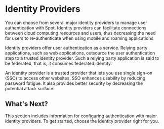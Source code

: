 # Identity Providers

You can choose from several major identity providers to manage user authentication with Spot. Identity providers can facilitate connections between cloud computing resources and users, thus decreasing the need for users to re-authenticate when using mobile and roaming applications.

Identity providers offer user authentication as a service. Relying party applications, such as web applications, outsource the user authentication step to a trusted identity provider. Such a relying party application is said to be federated, that is, it consumes federated identity.

An identity provider is a trusted provider that lets you use single sign-on (SSO) to access other websites. SSO enhances usability by reducing password fatigue. It also provides better security by decreasing the potential attack surface.

## What's Next?

This section includes information for configuring authentication with major identity providers. To get started, choose the identity provider right for you.
